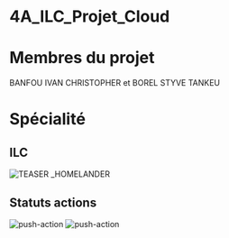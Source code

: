 
# 4A_ILC_Projet_Cloud
# Membres du projet
BANFOU IVAN CHRISTOPHER et BOREL STYVE TANKEU
# Spécialité
## ILC
![TEASER _HOMELANDER](https://github.com/ChristopherBanfou/4A_ILC_Projet_DevOps/assets/122366847/db8fce3d-15a2-4cb7-8f07-1245b96d7868)







## Statuts actions
![push-action](https://github.com/Borel6/4A_-ILC-_Cloud_Computing/actions/workflows/build_on_push.yml/badge.svg)
![push-action](https://github.com/Borel6/4A_-ILC-_Cloud_Computing/actions/workflows/build_img.yml/badge.svg)
